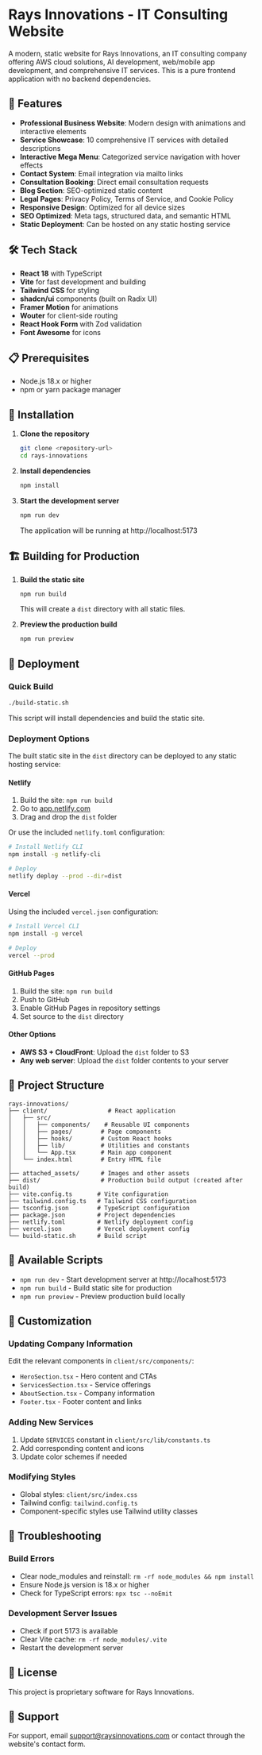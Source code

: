 # Rays Innovations - IT Consulting Website

A modern, static website for Rays Innovations, an IT consulting company offering AWS cloud solutions, AI development, web/mobile app development, and comprehensive IT services. This is a pure frontend application with no backend dependencies.

## 🚀 Features

- **Professional Business Website**: Modern design with animations and interactive elements
- **Service Showcase**: 10 comprehensive IT services with detailed descriptions
- **Interactive Mega Menu**: Categorized service navigation with hover effects
- **Contact System**: Email integration via mailto links
- **Consultation Booking**: Direct email consultation requests
- **Blog Section**: SEO-optimized static content
- **Legal Pages**: Privacy Policy, Terms of Service, and Cookie Policy
- **Responsive Design**: Optimized for all device sizes
- **SEO Optimized**: Meta tags, structured data, and semantic HTML
- **Static Deployment**: Can be hosted on any static hosting service

## 🛠️ Tech Stack

- **React 18** with TypeScript
- **Vite** for fast development and building
- **Tailwind CSS** for styling
- **shadcn/ui** components (built on Radix UI)
- **Framer Motion** for animations
- **Wouter** for client-side routing
- **React Hook Form** with Zod validation
- **Font Awesome** for icons

## 📋 Prerequisites

- Node.js 18.x or higher
- npm or yarn package manager

## 🔧 Installation

1. **Clone the repository**
   ```bash
   git clone <repository-url>
   cd rays-innovations
   ```

2. **Install dependencies**
   ```bash
   npm install
   ```

3. **Start the development server**
   ```bash
   npm run dev
   ```
   
   The application will be running at http://localhost:5173

## 🏗️ Building for Production

1. **Build the static site**
   ```bash
   npm run build
   ```
   
   This will create a `dist` directory with all static files.

2. **Preview the production build**
   ```bash
   npm run preview
   ```

## 🚀 Deployment

### Quick Build
```bash
./build-static.sh
```

This script will install dependencies and build the static site.

### Deployment Options

The built static site in the `dist` directory can be deployed to any static hosting service:

#### Netlify
1. Build the site: `npm run build`
2. Go to [app.netlify.com](https://app.netlify.com)
3. Drag and drop the `dist` folder

Or use the included `netlify.toml` configuration:
```bash
# Install Netlify CLI
npm install -g netlify-cli

# Deploy
netlify deploy --prod --dir=dist
```

#### Vercel
Using the included `vercel.json` configuration:
```bash
# Install Vercel CLI
npm install -g vercel

# Deploy
vercel --prod
```

#### GitHub Pages
1. Build the site: `npm run build`
2. Push to GitHub
3. Enable GitHub Pages in repository settings
4. Set source to the `dist` directory

#### Other Options
- **AWS S3 + CloudFront**: Upload the `dist` folder to S3
- **Any web server**: Upload the `dist` folder contents to your server

## 📁 Project Structure

```
rays-innovations/
├── client/                 # React application
│   ├── src/
│   │   ├── components/    # Reusable UI components
│   │   ├── pages/        # Page components
│   │   ├── hooks/        # Custom React hooks
│   │   ├── lib/          # Utilities and constants
│   │   └── App.tsx       # Main app component
│   └── index.html        # Entry HTML file
│
├── attached_assets/      # Images and other assets
├── dist/                 # Production build output (created after build)
├── vite.config.ts       # Vite configuration
├── tailwind.config.ts   # Tailwind CSS configuration
├── tsconfig.json        # TypeScript configuration
├── package.json         # Project dependencies
├── netlify.toml         # Netlify deployment config
├── vercel.json          # Vercel deployment config
└── build-static.sh      # Build script
```

## 📝 Available Scripts

- `npm run dev` - Start development server at http://localhost:5173
- `npm run build` - Build static site for production
- `npm run preview` - Preview production build locally

## 🎨 Customization

### Updating Company Information
Edit the relevant components in `client/src/components/`:
- `HeroSection.tsx` - Hero content and CTAs
- `ServicesSection.tsx` - Service offerings
- `AboutSection.tsx` - Company information
- `Footer.tsx` - Footer content and links

### Adding New Services
1. Update `SERVICES` constant in `client/src/lib/constants.ts`
2. Add corresponding content and icons
3. Update color schemes if needed

### Modifying Styles
- Global styles: `client/src/index.css`
- Tailwind config: `tailwind.config.ts`
- Component-specific styles use Tailwind utility classes

## 🐛 Troubleshooting

### Build Errors
- Clear node_modules and reinstall: `rm -rf node_modules && npm install`
- Ensure Node.js version is 18.x or higher
- Check for TypeScript errors: `npx tsc --noEmit`

### Development Server Issues
- Check if port 5173 is available
- Clear Vite cache: `rm -rf node_modules/.vite`
- Restart the development server

## 📄 License

This project is proprietary software for Rays Innovations.

## 👥 Support

For support, email support@raysinnovations.com or contact through the website's contact form.